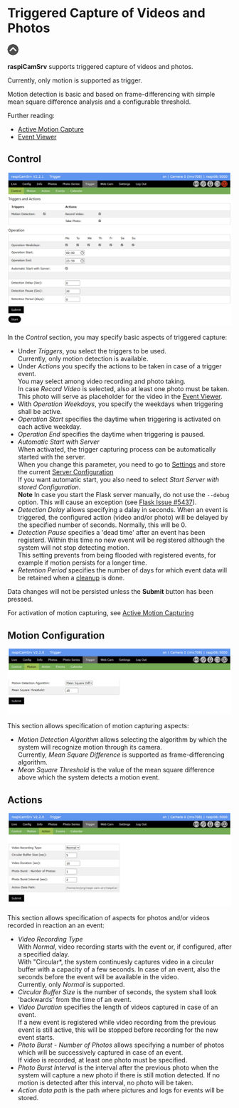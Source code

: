 # Triggered Capture of Videos and Photos

[![Up](img/goup.gif)](./UserGuide.md)

**raspiCamSrv** supports triggered capture of videos and photos.

Currently, only motion is supported as trigger.

Motion detection is basic and based on frame-differencing with simple mean square difference analysis and a configurable threshold.

Further reading:
- [Active Motion Capture](./TriggerActive.md)
- [Event Viewer](./TriggerEventViewer.md)

## Control

![Triggercontrol](./img/Trigger_Control.jpg)

In the *Control* section, you may specify basic aspects of triggered capture:

- Under *Triggers*, you select the triggers to be used.   
Currently, only motion detection is available.
- Under *Actions* you specify the actions to be taken in case of a trigger event.   
You may select among video recording and photo taking.   
In case *Record Video* is selected, also at least one photo must be taken. This photo will serve as placeholder for the video in the [Event Viewer](./TriggerEventViewer.md).
- With *Operation Weekdays*, you specify the weekdays when triggering shall be active.
- *Operation Start* specifies the daytime when triggering is activated on each active weekday.
- *Operation End* specifies the daytime when triggering is paused.
- *Automatic Start with Server*   
When activated, the trigger capturing process can be automatically started with the server.   
When you change this parameter, you need to go to [Settings](./Settings.md) and store the current [Server Configuration](./Settings.md#server-configuration)   
If you want automatic start, you also need to select *Start Server with stored Configuration*.    
**Note** In case you start the Flask server manually, do not use the ```--debug``` option. This will cause an exception (see [Flask Issue #5437](https://github.com/pallets/flask/discussions/5437)).
- *Detection Delay* allows specifying a dalay in seconds. When an event is triggered, the configured action (video and/or photo) will be delayed by the specified number of seconds. Normally, this will be 0.
- *Detection Pause* specifies a 'dead time' after an event has been registerd. Within this time no new event will be registered although the system will not stop detecting motion.   
This setting prevents from being flooded with registered events, for example if motion persists for a longer time.
- *Retention Period* specifies the number of days  for which event data will be retained when a [cleanup](./TriggerEventViewer.md#cleanup) is done.

Data changes will not be persisted unless the **Submit** button has been pressed.

For activation of motion capturing, see [Active Motion Capturing](./TriggerActive.md) 

## Motion Configuration

![Motion](./img/Trigger_Motion.jpg)

This section allows specification of motion capturing aspects:

- *Motion Detection Algorithm* allows selecting the algorithm by which the system will recognize motion through its camera.   
Currently, *Mean Square Difference* is supported as frame-differencing algorithm.
- *Mean Square Threshold* is the value of the mean square difference above which the system detects a motion event.

## Actions

![Action](./img/Trigger_Action.jpg)

This section allows specification of aspects for photos and/or videos recorded in reaction an an  event:

- *Video Recording Type*   
With *Normal*, video recording starts with the event or, if configured, after a specified dalay.   
With "Circular*, the system continuesly captures video in a circular buffer with a capacity of a few seconds. In case of an event, also the seconds before the event will be available in the video.   
Currently, only *Normal* is supported.
- *Circular Buffer Size* is the number of seconds, the system shall look 'backwards' from the time of an event.
- *Video Duration* specifies the length of videos captured in case of an event.    
If a new event is registered while video recording from the previous event is still active, this will be stopped before recording for the new event starts.
- *Photo Burst - Number of Photos* allows specifying a number of photos which will be successively captured in case of an event.   
If video is recorded, at least one photo must be specified.
- *Photo Burst Interval* is the interval after the previous photo when the system will capture a new photo if there is still motion detected. If no motion is detected after this interval, no photo will be taken.
- *Action data path* is the path where pictures and logs for events will be stored.